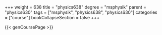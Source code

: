 +++
weight = 638
title = "physics638"
degree = "msphysik"
parent = "physics630"
tags = ["msphysik", "physics638", "physics630"]
categories = ["course"]
bookCollapseSection = false
+++

{{< genCoursePage >}}
